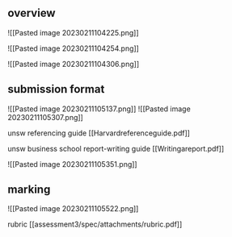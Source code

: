 ## overview

![[Pasted image 20230211104225.png]]

![[Pasted image 20230211104254.png]]

![[Pasted image 20230211104306.png]]

## submission format

![[Pasted image 20230211105137.png]]
![[Pasted image 20230211105307.png]]

unsw referencing guide [[Harvardreferenceguide.pdf]]

unsw business school report-writing guide [[Writingareport.pdf]]

![[Pasted image 20230211105351.png]]

## marking

![[Pasted image 20230211105522.png]]

rubric [[assessment3/spec/attachments/rubric.pdf]]



